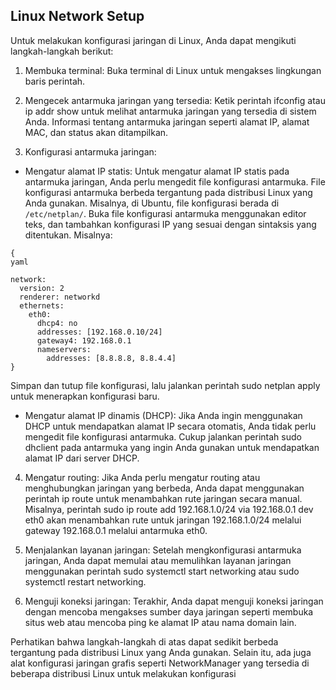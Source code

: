 ## Linux Network Setup

Untuk melakukan konfigurasi jaringan di Linux, Anda dapat mengikuti langkah-langkah berikut:

1. Membuka terminal:
Buka terminal di Linux untuk mengakses lingkungan baris perintah.

2. Mengecek antarmuka jaringan yang tersedia:
Ketik perintah ifconfig atau ip addr show untuk melihat antarmuka jaringan yang tersedia di sistem Anda. Informasi tentang antarmuka jaringan seperti alamat IP, alamat MAC, dan status akan ditampilkan.

3. Konfigurasi antarmuka jaringan:

- Mengatur alamat IP statis:
Untuk mengatur alamat IP statis pada antarmuka jaringan, Anda perlu mengedit file konfigurasi antarmuka. File konfigurasi antarmuka berbeda tergantung pada distribusi Linux yang Anda gunakan. Misalnya, di Ubuntu, file konfigurasi berada di `/etc/netplan/`.
Buka file konfigurasi antarmuka menggunakan editor teks, dan tambahkan konfigurasi IP yang sesuai dengan sintaksis yang ditentukan. Misalnya:

```
{
yaml

network:
  version: 2
  renderer: networkd
  ethernets:
    eth0:
      dhcp4: no
      addresses: [192.168.0.10/24]
      gateway4: 192.168.0.1
      nameservers:
        addresses: [8.8.8.8, 8.8.4.4]
}
```
Simpan dan tutup file konfigurasi, lalu jalankan perintah sudo netplan apply untuk menerapkan konfigurasi baru.

- Mengatur alamat IP dinamis (DHCP):
Jika Anda ingin menggunakan DHCP untuk mendapatkan alamat IP secara otomatis, Anda tidak perlu mengedit file konfigurasi antarmuka. Cukup jalankan perintah sudo dhclient pada antarmuka yang ingin Anda gunakan untuk mendapatkan alamat IP dari server DHCP.

4. Mengatur routing:
Jika Anda perlu mengatur routing atau menghubungkan jaringan yang berbeda, Anda dapat menggunakan perintah ip route untuk menambahkan rute jaringan secara manual. Misalnya, perintah sudo ip route add 192.168.1.0/24 via 192.168.0.1 dev eth0 akan menambahkan rute untuk jaringan 192.168.1.0/24 melalui gateway 192.168.0.1 melalui antarmuka eth0.

5. Menjalankan layanan jaringan:
Setelah mengkonfigurasi antarmuka jaringan, Anda dapat memulai atau memulihkan layanan jaringan menggunakan perintah sudo systemctl start networking atau sudo systemctl restart networking.

6. Menguji koneksi jaringan:
Terakhir, Anda dapat menguji koneksi jaringan dengan mencoba mengakses sumber daya jaringan seperti membuka situs web atau mencoba ping ke alamat IP atau nama domain lain.

Perhatikan bahwa langkah-langkah di atas dapat sedikit berbeda tergantung pada distribusi Linux yang Anda gunakan. Selain itu, ada juga alat konfigurasi jaringan grafis seperti NetworkManager yang tersedia di beberapa distribusi Linux untuk melakukan konfigurasi